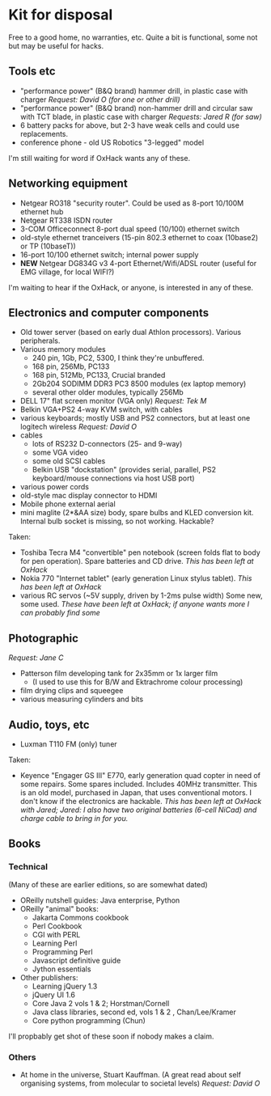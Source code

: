 # Kit for disposal

Free to a good home, no warranties, etc.  Quite a bit is functional, some not but may be useful for hacks.


## Tools etc

- "performance power" (B&Q brand) hammer drill, in plastic case with charger *Request: David O (for one or other drill)*
- "performance power" (B&Q brand) non-hammer drill and circular saw with TCT blade, in plastic case with charger  *Requests: Jared R (for saw)*
- 6 battery packs for above, but 2-3 have weak cells and could use replacements.
- conference phone - old US Robotics "3-legged" model

I'm still waiting for word if OxHack wants any of these.


## Networking equipment

- Netgear RO318 "security router".  Could be used as 8-port 10/100M ethernet hub
- Netgear RT338 ISDN router
- 3-COM Officeconnect 8-port dual speed (10/100) ethernet switch
- old-style ethernet tranceivers (15-pin 802.3 ethernet to coax (10base2) or TP (10baseT))
- 16-port 10/100 ethernet switch; internal power supply
- **NEW** Netgear DG834G v3 4-port Ethernet/Wifi/ADSL router (useful for EMG village, for local WIFI?)

I'm waiting to hear if the OxHack, or anyone, is interested in any of these.


## Electronics and computer components

- Old tower server (based on early dual Athlon processors).  Various peripherals.
- Various memory modules
  - 240 pin, 1Gb, PC2, 5300, I think they're unbuffered.
  - 168 pin, 256Mb, PC133
  - 168 pin, 512Mb, PC133, Crucial branded
  - 2Gb204 SODIMM DDR3 PC3 8500 modules (ex laptop memory)
  - several other older modules, typically 256Mb
- DELL 17" flat screen monitor (VGA only) *Request: Tek M*
- Belkin VGA+PS2 4-way KVM switch, with cables
- various keyboards; mostly USB and PS2 connectors, but at least one logitech wireless *Request: David O*
- cables
  - lots of RS232 D-connectors (25- and 9-way)
  - some VGA video
  - some old SCSI cables
  - Belkin USB "dockstation" (provides serial, parallel, PS2 keyboard/mouse connections via host USB port)
- various power cords
- old-style mac display connector to HDMI
- Mobile phone external aerial
- mini maglite (2*&AA size) body, spare bulbs and KLED conversion kit.  Internal bulb socket is missing, so not working.  Hackable?

Taken:

- Toshiba Tecra M4 "convertible" pen notebook (screen folds flat to body for pen operation).  Spare batteries and CD drive.  *This has been left at OxHack*
- Nokia 770 "Internet tablet" (early generation Linux stylus tablet).  *This has been left at OxHack*
- various RC servos (~5V supply, driven by 1-2ms pulse width)  Some new, some used.  *These have been left at OxHack;  if anyone wants more I can probably find some*


## Photographic

*Request: Jane C*

- Patterson film developing tank for 2x35mm or 1x larger film
  - (I used to use this for B/W and Ektrachrome colour processing)
- film drying clips and squeegee
- various measuring cylinders and bits


## Audio, toys, etc

- Luxman T110 FM (only) tuner

Taken:

- Keyence "Engager GS III" E770,  early generation quad copter in need of some repairs.  Some spares included.  Includes 40MHz transmitter.  This is an old model, purchased in Japan, that uses conventional motors.  I don't know if the electronics are hackable.  *This has been left at OxHack with Jared;  Jared: I also have two original batteries (6-cell NiCad) and charge cable to bring in for you.*


## Books

### Technical

(Many of these are earlier editions, so are somewhat dated)

- OReilly nutshell guides: Java enterprise, Python
- OReilly "animal" books:
    - Jakarta Commons cookbook 
    - Perl Cookbook
    - CGI with PERL
    - Learning Perl
    - Programming Perl
    - Javascript definitive guide
    - Jython essentials  
- Other publishers:
    - Learning jQuery 1.3
    - jQuery UI 1.6
    - Core Java 2 vols 1 & 2; Horstman/Cornell
    - Java class libraries, second ed, vols 1 & 2 , Chan/Lee/Kramer
    - Core python programming (Chun)

I'll propbably get shot of these soon if nobody makes a claim.


### Others

- At home in the universe, Stuart Kauffman.  (A great read about self organising systems, from molecular to societal levels) *Request: David O*

